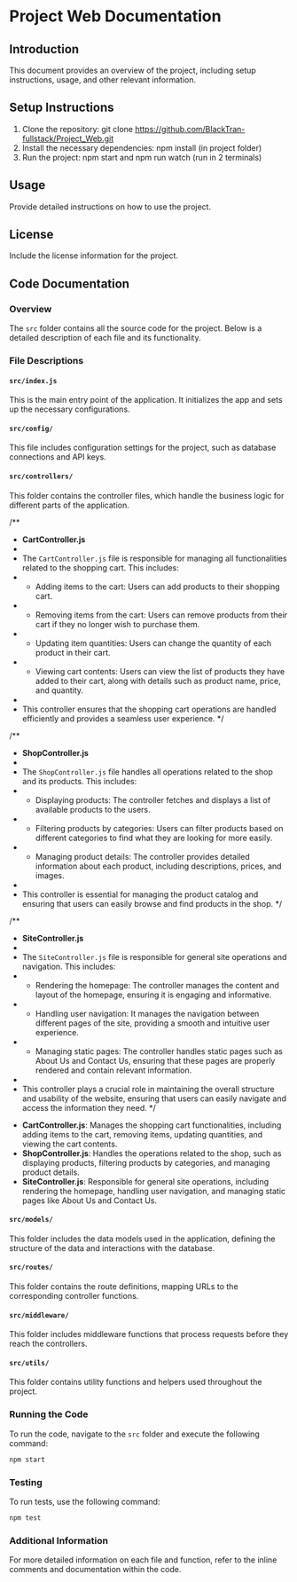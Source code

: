 # Project Web Documentation

## Introduction
This document provides an overview of the project, including setup instructions, usage, and other relevant information.

## Setup Instructions
1. Clone the repository: git clone https://github.com/BlackTran-fullstack/Project_Web.git
2. Install the necessary dependencies: npm install (in project folder)
3. Run the project: npm start and npm run watch (run in 2 terminals)

## Usage
Provide detailed instructions on how to use the project.

## License
Include the license information for the project.
## Code Documentation

### Overview
The `src` folder contains all the source code for the project. Below is a detailed description of each file and its functionality.

### File Descriptions

#### `src/index.js`
This is the main entry point of the application. It initializes the app and sets up the necessary configurations.

#### `src/config/`
This file includes configuration settings for the project, such as database connections and API keys.

#### `src/controllers/`
This folder contains the controller files, which handle the business logic for different parts of the application.


/**
 * **CartController.js**
 * 
 * The `CartController.js` file is responsible for managing all functionalities related to the shopping cart. This includes:
 * - Adding items to the cart: Users can add products to their shopping cart.
 * - Removing items from the cart: Users can remove products from their cart if they no longer wish to purchase them.
 * - Updating item quantities: Users can change the quantity of each product in their cart.
 * - Viewing cart contents: Users can view the list of products they have added to their cart, along with details such as product name, price, and quantity.
 * 
 * This controller ensures that the shopping cart operations are handled efficiently and provides a seamless user experience.
 */

/**
 * **ShopController.js**
 * 
 * The `ShopController.js` file handles all operations related to the shop and its products. This includes:
 * - Displaying products: The controller fetches and displays a list of available products to the users.
 * - Filtering products by categories: Users can filter products based on different categories to find what they are looking for more easily.
 * - Managing product details: The controller provides detailed information about each product, including descriptions, prices, and images.
 * 
 * This controller is essential for managing the product catalog and ensuring that users can easily browse and find products in the shop.
 */

/**
 * **SiteController.js**
 * 
 * The `SiteController.js` file is responsible for general site operations and navigation. This includes:
 * - Rendering the homepage: The controller manages the content and layout of the homepage, ensuring it is engaging and informative.
 * - Handling user navigation: It manages the navigation between different pages of the site, providing a smooth and intuitive user experience.
 * - Managing static pages: The controller handles static pages such as About Us and Contact Us, ensuring that these pages are properly rendered and contain relevant information.
 * 
 * This controller plays a crucial role in maintaining the overall structure and usability of the website, ensuring that users can easily navigate and access the information they need.
 */
- **CartController.js**: Manages the shopping cart functionalities, including adding items to the cart, removing items, updating quantities, and viewing the cart contents.
- **ShopController.js**: Handles the operations related to the shop, such as displaying products, filtering products by categories, and managing product details.
- **SiteController.js**: Responsible for general site operations, including rendering the homepage, handling user navigation, and managing static pages like About Us and Contact Us.

#### `src/models/`
This folder includes the data models used in the application, defining the structure of the data and interactions with the database.

#### `src/routes/`
This folder contains the route definitions, mapping URLs to the corresponding controller functions.

#### `src/middleware/`
This folder includes middleware functions that process requests before they reach the controllers.

#### `src/utils/`
This folder contains utility functions and helpers used throughout the project.

### Running the Code
To run the code, navigate to the `src` folder and execute the following command:
```bash
npm start
```

### Testing
To run tests, use the following command:
```bash
npm test
```

### Additional Information
For more detailed information on each file and function, refer to the inline comments and documentation within the code.
